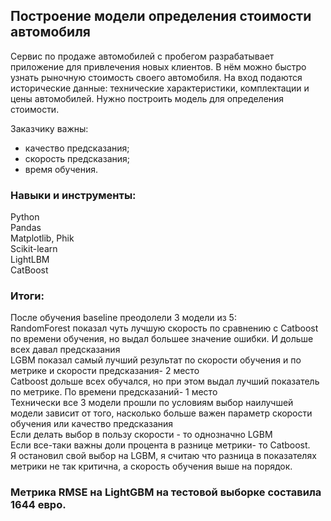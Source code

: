 ## Построение модели определения стоимости автомобиля

Сервис по продаже автомобилей с пробегом разрабатывает приложение для привлечения новых клиентов. В нём можно быстро узнать рыночную стоимость своего автомобиля. На вход подаются исторические данные: технические характеристики, комплектации и цены автомобилей. Нужно построить модель для определения стоимости.

Заказчику важны:  
- качество предсказания;
- скорость предсказания;
- время обучения.

### Навыки и инструменты:  
Python  
Pandas  
Matplotlib, Phik  
Scikit-learn  
LightLBM  
CatBoost  

### Итоги:
После обучения baseline преодолели 3 модели из 5:  
RandomForest показал чуть лучшую скорость по сравнению с Catboost по времени обучения, но выдал большее значение ошибки. И дольше всех давал предсказания  
LGBM показал самый лучший результат по скорости обучения и по метрике и скорости предсказания- 2 место  
Catboost дольше всех обучался, но при этом выдал лучший показатель по метрике. По времени предсказаний- 1 место  
Технически все 3 модели прошли по условиям выбор наилучшей модели зависит от того, насколько больше важен параметр скорости обучения или качество предсказания  
Если делать выбор в пользу скорости - то однозначно LGBM  
Если все-таки важны доли процента в разнице метрики- то Catboost.  
Я остановил свой выбор на LGBM, я считаю что разница в показателях метрики не так критична, а скорость обучения выше на порядок.  

### Метрика RMSE на LightGBM на тестовой выборке составила 1644 евро.
